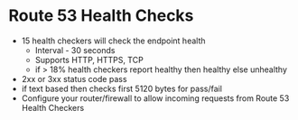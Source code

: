 # Route 53 Health Checks
- 15 health checkers will check the endpoint health
	- Interval - 30 seconds
	- Supports HTTP, HTTPS, TCP
	- if > 18% health checkers report healthy then healthy else unhealthy
- 2xx or 3xx status code pass
- if text based then checks first 5120 bytes for pass/fail
- Configure your router/firewall to allow incoming requests from Route 53 Health Checkers
